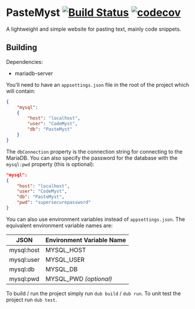 # PasteMyst [![Build Status](https://travis-ci.com/CodeMyst/PasteMyst.svg?branch=master)](https://travis-ci.com/CodeMyst/PasteMyst) [![codecov](https://codecov.io/gh/CodeMyst/PasteMyst/branch/master/graph/badge.svg)](https://codecov.io/gh/CodeMyst/PasteMyst)

A lightweight and simple website for pasting text, mainly code snippets.

## Building

Dependencies:

* mariadb-server

You'll need to have an `appsettings.json` file in the root of the project which will contain:

```json
{
    "mysql":
    {
        "host": "localhost",
        "user": "CodeMyst",
        "db": "PasteMyst"
    }
}
```

The `dbConnection` property is the connection string for connecting to the MariaDB. You can also specify the password for the database with the `mysql:pwd` property (this is optional):

```json
"mysql":
{
    "host": "localhost",
    "user": "CodeMyst",
    "db": "PasteMyst",
    "pwd": "supersecurepassword"
}
```

You can also use environment variables instead of `appsettings.json`. The equivalent environment variable names are:

| JSON        | Environment Variable Name |
|-------------|---------------------------|
| mysql:host  | MYSQL_HOST                |
| mysql:user  | MYSQL_USER                |
| mysql:db    | MYSQL_DB                  |
| mysql:pwd   | MYSQL_PWD    *(optional)* |

To build / run the project simply run `dub build` / `dub run`. To unit test the project run `dub test`.
